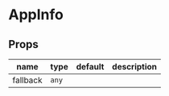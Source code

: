 # AppInfo

## Props

|name|type|default|description|
|----|----|-------|-----------|
|fallback|`any`|||


